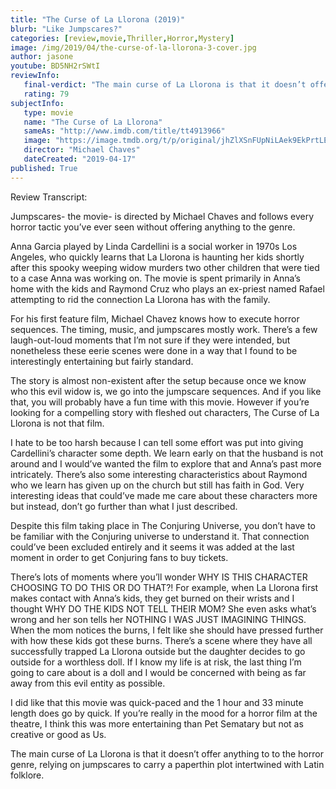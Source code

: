 ```yaml
---
title: "The Curse of La Llorona (2019)"
blurb: "Like Jumpscares?"
categories: [review,movie,Thriller,Horror,Mystery]
image: /img/2019/04/the-curse-of-la-llorona-3-cover.jpg
author: jasone
youtube: BD5NH2rSWtI
reviewInfo:
   final-verdict: "The main curse of La Llorona is that it doesn’t offer anything new to to the horror genre, relying on jumpscares to carry a paperthin plot intertwined with Latin folklore."
   rating: 79
subjectInfo:
   type: movie
   name: "The Curse of La Llorona"
   sameAs: "http://www.imdb.com/title/tt4913966"
   image: "https://image.tmdb.org/t/p/original/jhZlXSnFUpNiLAek9EkPrtLEWQI.jpg"
   director: "Michael Chaves"
   dateCreated: "2019-04-17"
published: True
---
```


Review Transcript:

Jumpscares- the movie- is directed by Michael Chaves and follows every horror tactic you’ve ever seen without offering anything to the genre.

Anna Garcia played by Linda Cardellini is a social worker in 1970s Los Angeles, who quickly learns that La Llorona is haunting her kids shortly after this spooky weeping widow murders two other children that were tied to a case Anna was working on. The movie is spent primarily in Anna’s home with the kids and Raymond Cruz who plays an ex-priest named Rafael attempting to rid the connection La Llorona has with the family.

For his first feature film, Michael Chavez knows how to execute horror sequences. The timing, music, and jumpscares mostly work. There’s a few laugh-out-loud moments that I’m not sure if they were intended, but nonetheless these eerie scenes were done in a way that I found to be interestingly entertaining but fairly standard. 

The story is almost non-existent after the setup because once we know who this evil widow is, we go into the jumpscare sequences. And if you like that, you will probably have a fun time with this movie. However if you’re looking for a compelling story with fleshed out characters, The Curse of La Llorona is not that film.

I hate to be too harsh because I can tell some effort was put into giving Cardellini’s character some depth. We learn early on that the husband is not around and I would’ve wanted the film to explore that and Anna’s past more intricately. There’s also some interesting characteristics about Raymond who we learn has given up on the church but still has faith in God. Very interesting ideas that could’ve made me care about these characters more but instead, don’t go further than what I just described.

Despite this film taking place in The Conjuring Universe, you don’t have to be familiar with the Conjuring universe to understand it. That connection could’ve been excluded entirely and it seems it was added at the last moment in order to get Conjuring fans to buy tickets.

There’s lots of moments where you’ll wonder WHY IS THIS CHARACTER CHOOSING TO DO THIS OR DO THAT?! For example, when La Llorona first makes contact with Anna’s kids, they get burned on their wrists and I thought WHY DO THE KIDS NOT TELL THEIR MOM? She even asks what’s wrong and her son tells her NOTHING I WAS JUST IMAGINING THINGS. When the mom notices the burns, I felt like she should have pressed further with how these kids got these burns. There’s a scene where they have all successfully trapped La Llorona outside but the daughter decides to go outside for a worthless doll. If I know my life is at risk, the last thing I’m going to care about is a doll and I would be concerned with being as far away from this evil entity as possible.

I did like that this movie was quick-paced and the 1 hour and 33 minute length does go by quick. If you’re really in the mood for a horror film at the theatre, I think this was more entertaining than Pet Sematary but not as creative or good as Us. 

The main curse of La Llorona is that it doesn’t offer anything to to the horror genre, relying on jumpscares to carry a paperthin plot intertwined with Latin folklore.



